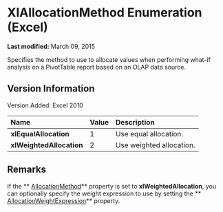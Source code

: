 
# XlAllocationMethod Enumeration (Excel)

 **Last modified:** March 09, 2015

Specifies the method to use to allocate values when performing what-if analysis on a PivotTable report based on an OLAP data source.

## Version Information

Version Added: Excel 2010 



|**Name**|**Value**|**Description**|
|:-----|:-----|:-----|
| **xlEqualAllocation**|1|Use equal allocation.|
| **xlWeightedAllocation**|2|Use weighted allocation.|

## Remarks

If the  ** [AllocationMethod](726393d4-4aba-556a-9278-976e7b9a1088.md)** property is set to **xlWeightedAllocation**, you can optionally specify the weight expression to use by setting the  ** [AllocationWeightExpression](983f4819-5b3f-6f9d-667f-84feaf13bba5.md)** property.


